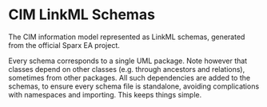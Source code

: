 # CIM LinkML Schemas

The CIM information model represented as LinkML schemas, generated from the official Sparx EA project.

Every schema corresponds to a single UML package. Note however that classes depend on other classes (e.g. through ancestors and relations), sometimes from other packages. All such dependencies are added to the schemas, to ensure every schema file is standalone, avoiding complications with namespaces and importing. This keeps things simple.

